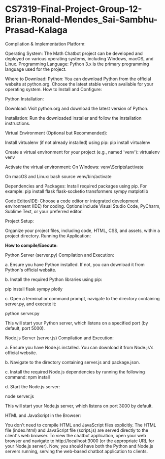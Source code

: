 # CS7319-Final-Project-Group-12-Brian-Ronald-Mendes_Sai-Sambhu-Prasad-Kalaga
Compilation & Implementation Platform:

Operating System: The Math Chatbot project can be developed and deployed on various operating systems, including Windows, macOS, and Linux.
Programming Language: Python 3.x is the primary programming language used for the project.

Where to Download:
Python: You can download Python from the official website at python.org. Choose the latest stable version available for your operating system.
How to Install and Configure:

Python Installation:

Download: Visit python.org and download the latest version of Python.

Installation: Run the downloaded installer and follow the installation instructions.

Virtual Environment (Optional but Recommended):

Install virtualenv (if not already installed) using pip:
pip install virtualenv

Create a virtual environment for your project (e.g., named 'venv'):
virtualenv venv

Activate the virtual environment:
On Windows:
venv\Scripts\activate

On macOS and Linux:
bash
source venv/bin/activate

Dependencies and Packages:
Install required packages using pip. For example:
pip install flask flask-socketio transformers sympy matplotlib

Code Editor/IDE:
Choose a code editor or integrated development environment (IDE) for coding. Options include Visual Studio Code, PyCharm, Sublime Text, or your preferred editor.

Project Setup:

Organize your project files, including code, HTML, CSS, and assets, within a project directory.
Running the Application:

**How to compile/Execute:**

Python Server (server.py) Compilation and Execution:

a. Ensure you have Python installed. If not, you can download it from Python's official website.

b. Install the required Python libraries using pip:

pip install flask sympy plotly

c. Open a terminal or command prompt, navigate to the directory containing server.py, and execute it:

python server.py

This will start your Python server, which listens on a specified port (by default, port 5000).

Node.js Server (server.js) Compilation and Execution:

a. Ensure you have Node.js installed. You can download it from Node.js's official website.

b. Navigate to the directory containing server.js and package.json.

c. Install the required Node.js dependencies by running the following command:
npm install

d. Start the Node.js server:

node server.js

This will start your Node.js server, which listens on port 3000 by default.

HTML and JavaScript in the Browser:

You don't need to compile HTML and JavaScript files explicitly. The HTML file (index.html) and JavaScript file (script.js) are served directly to the client's web browser.
To view the chatbot application, open your web browser and navigate to http://localhost:3000 (or the appropriate URL for your Node.js server).
Now, you should have both the Python and Node.js servers running, serving the web-based chatbot application to clients.
